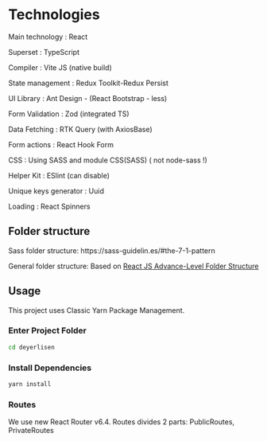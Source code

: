 # Technologies

  Main technology : React

  Superset : TypeScript

  Compiler : Vite JS (native build)

  State management : Redux Toolkit-Redux Persist

  UI Library : Ant Design - (React Bootstrap - less)

  Form Validation : Zod (integrated TS)

  Data Fetching : RTK Query (with AxiosBase)

  Form actions : React Hook Form

  CSS : Using SASS and module CSS(SASS) ( not node-sass !)

  Helper Kit : ESlint (can disable)

  Unique keys generator : Uuid

  Loading : React Spinners

  ## Folder structure
  <p>Sass folder structure: https://sass-guidelin.es/#the-7-1-pattern</p>

  <p>General folder structure: Based on <a href="https://github.com/ahsan-chy/React-JS-Advance-Folder-Structure" target="_blank">React JS Advance-Level Folder Structure</a></p>


  ## Usage

  This project uses Classic Yarn Package Management.

  ### Enter Project Folder

  ```bash
  cd deyerlisen
  ```

  ### Install Dependencies

  ```bash
  yarn install
  ```

  ### Routes
  We use new React Router v6.4. Routes divides 2 parts: 
  PublicRoutes, PrivateRoutes